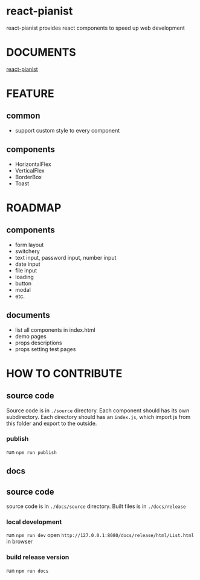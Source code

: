 # react-pianist

react-pianist provides react components to speed up web development

# DOCUMENTS

[react-pianist](https://vivaxy.github.io/react-pianist)

# FEATURE

## common
- support custom style to every component

## components
- HorizontalFlex
- VerticalFlex
- BorderBox
- Toast

# ROADMAP

## components
- form layout
- switchery
- text input, password input, number input
- date input
- file input
- loading
- button
- modal
- etc.

## documents
- list all components in index.html
- demo pages
- props descriptions
- props setting test pages

# HOW TO CONTRIBUTE

## source code

Source code is in `./source` directory. Each component should has its own subdirectory.
Each directory should has an `index.js`, which import js from this folder and export to the outside.

### publish

run `npm run publish`

## docs

## source code

source code is in `./docs/source` directory. Built files is in `./docs/release`

### local development

run `npm run dev`
open `http://127.0.0.1:8080/docs/release/html/List.html` in browser

### build release version

run `npm run docs`
